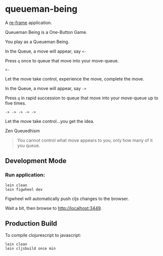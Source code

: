 # queueman-being

A [re-frame](https://github.com/Day8/re-frame) application.

Queueman Being is a One-Button Game. 

You play as a Queueman Being.

In the Queue, a move will appear, say `<-`

Press `q` once to queue that move into your move-queue.

`<-`

Let the move take control, experience the move, complete the move.

In the Queue, a move will appear, say `->`

Press `q` in rapid succession to queue that move into your move-queue up to five times.

`-> -> -> -> ->`

Let the move take control...you get the idea.

Zen Queuedhism 
> You cannot control what move appears to you, only how many of it you queue.

## Development Mode

### Run application:

```
lein clean
lein figwheel dev
```

Figwheel will automatically push cljs changes to the browser.

Wait a bit, then browse to [http://localhost:3449](http://localhost:3449).

## Production Build


To compile clojurescript to javascript:

```
lein clean
lein cljsbuild once min
```
